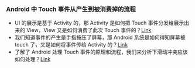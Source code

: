 ### Android 中 Touch 事件从产生到被消费掉的流程
* UI 的展示是基于 Activity 的，那 Activity 是如何把 Touch 事件分发给展示出来的 View，View 又是如何消费了此次 Touch 事件的？[Link](analysis/touchAnalysis_framework.md)
* 我们知道事件的产生是手指按压了屏幕，那 Android 系统是如何得知屏幕被 touch 了，又是如何将事件传给 Activity 的？[Link](analysis/touchAnalysis_native.md)
* 了解了 Android 处理 Touch 事件的原理和流程，我们来分析下滑动冲突应该如何处理？[Link](analysis/scroll_confict.md)
